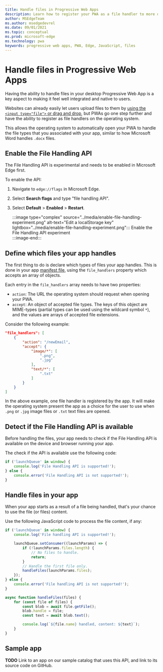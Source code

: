 ```yaml
---
title: Handle files in Progressive Web Apps
description: Learn how to register your PWA as a file handler to more deeply integrate it in the operating system .
author: MSEdgeTeam
ms.author: msedgedevrel
ms.date: 09/01/2021
ms.topic: conceptual
ms.prod: microsoft-edge
ms.technology: pwa
keywords: progressive web apps, PWA, Edge, JavaScript, files
---
```

# Handle files in Progressive Web Apps

Having the ability to handle files in your desktop Progressive Web App is a key aspect to making it feel well integrated and native to users.

Websites can already easily let users upload files to them by [using the `<input type="file">` or drag and drop][MDNFileUpload], but PWAs go one step further and have the ability to register as file handlers on the operating system.

This allows the operating system to automatically open your PWA to handle the file types that you associated with your app, similar to how Microsoft Word handles `.docx` files.  

## Enable the File Handling API  

The File Handling API is experimental and needs to be enabled in Microsoft Edge first.

To enable the API:  

1.  Navigate to `edge://flags` in Microsoft Edge.  
1.  Select **Search flags** and type "file handling API".  
1.  Select **Default** > **Enabled** > **Restart**.  

    :::image type="complex" source="../media/enable-file-handling-experiment.png" alt-text="Edit a localStorage key" lightbox="../media/enable-file-handling-experiment.png":::
       Enable the File Handling API experiment    
    :::image-end:::  

## Define which files your app handles  

The first thing to do is declare which types of files your app handles. This is done in your app [manifest file][ManifestFileDoc], using the `file_handlers` property which accepts an array of objects.

Each entry in the `file_handlers` array needs to have two properties:  

*  `action`: The URL the operating system should request when opening your PWA.
*  `accept`: An object of accepted file types. The keys of this object are MIME-types (partial types can be used using the wildcard symbol `*`), and the values are arrays of accepted file extensions.  

Consider the following example:  

```json
"file_handlers": [
    {
        "action": "/newEmail",
        "accept": {
            "image/*": [
                ".png",
                ".jpg"
            ],
            "text/*": [
                ".txt"
            ]
        }
    }
]
```  

In the above example, one file handler is registered by the app. It will make the operating system present the app as a choice for the user to use when `.png` or `.jpg` image files or `.txt` text files are opened.

## Detect if the File Handling API is available  

Before handling the files, your app needs to check if the File Handling API is available on the device and browser running your app.

The check if the API is available use the following code:  

```javascript
if ('launchQueue' in window) {
    console.log('File Handling API is supported!');
} else {
    console.error('File Handling API is not supported!');
}
```

## Handle files in your app  

When your app starts as a result of a file being handled, that's your chance to use the file (or files) content.

Use the following JavaScript code to process the file content, if any:  

```javascript
if ('launchQueue' in window) {
    console.log('File handling API is supported!');

    launchQueue.setConsumer((launchParams) => {
        if (!launchParams.files.length) {
            // No files to handle.
            return;
        }
        // Handle the first file only.
        handleFiles(launchParams.files);
    });
} else {
    console.error('File handling API is not supported!');
}

async function handleFiles(files) {
    for (const file of files) {
        const blob = await file.getFile();
        blob.handle = file;
        const text = await blob.text();

        console.log(`${file.name} handled, content: ${text}`);
    }
}
```  

## Sample app  

**TODO** Link to an app on our sample catalog that uses this API, and link to its source code on GitHub.

<!-- links -->  

[MDNFileUpload]: https://developer.mozilla.org/en-US/docs/Web/API/File/Using_files_from_web_applications
[ManifestFileDoc]: ../webappmanifests.md "Use the Web App Manifest to integrate your Progressive Web App into the Operating System | Microsoft Docs"  
